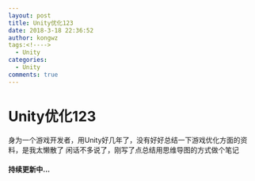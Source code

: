```yaml
---
layout: post
title: Unity优化123
date: 2018-3-18 22:36:52
author: kongwz
tags:<!---->
  - Unity
categories:
  - Unity
comments: true
---
```


# Unity优化123
身为一个游戏开发者，用Unity好几年了，没有好好总结一下游戏优化方面的资料，是我太懒散了
闲话不多说了，刚写了点总结用思维导图的方式做个笔记

#### 持续更新中...





